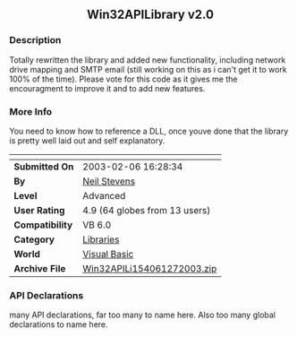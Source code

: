 ﻿<div align="center">

## Win32APILibrary v2\.0


</div>

### Description

Totally rewritten the library and added new functionality, including network drive mapping and SMTP email (still working on this as i can't get it to work 100% of the time). Please vote for this code as it gives me the encouragment to improve it and to add new features.
 
### More Info
 
You need to know how to reference a DLL, once youve done that the library is pretty well laid out and self explanatory.


<span>             |<span>
---                |---
**Submitted On**   |2003-02-06 16:28:34
**By**             |[Neil Stevens](https://github.com/Planet-Source-Code/PSCIndex/blob/master/ByAuthor/neil-stevens.md)
**Level**          |Advanced
**User Rating**    |4.9 (64 globes from 13 users)
**Compatibility**  |VB 6\.0
**Category**       |[Libraries](https://github.com/Planet-Source-Code/PSCIndex/blob/master/ByCategory/libraries__1-49.md)
**World**          |[Visual Basic](https://github.com/Planet-Source-Code/PSCIndex/blob/master/ByWorld/visual-basic.md)
**Archive File**   |[Win32APILi154061272003\.zip](https://github.com/Planet-Source-Code/neil-stevens-win32apilibrary-v2-0__1-43015/archive/master.zip)

### API Declarations

many API declarations, far too many to name here. Also too many global declarations to name here.





